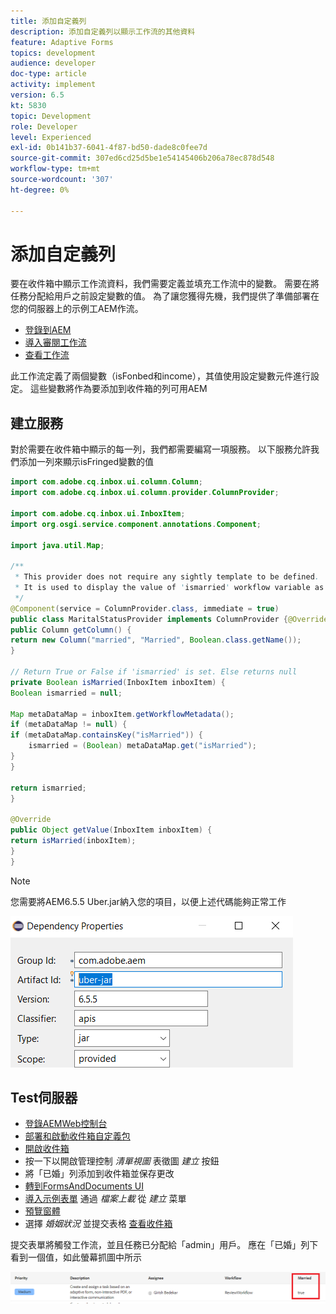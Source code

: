 ```yaml
---
title: 添加自定義列
description: 添加自定義列以顯示工作流的其他資料
feature: Adaptive Forms
topics: development
audience: developer
doc-type: article
activity: implement
version: 6.5
kt: 5830
topic: Development
role: Developer
level: Experienced
exl-id: 0b141b37-6041-4f87-bd50-dade8c0fee7d
source-git-commit: 307ed6cd25d5be1e54145406b206a78ec878d548
workflow-type: tm+mt
source-wordcount: '307'
ht-degree: 0%

---
```


# 添加自定義列

要在收件箱中顯示工作流資料，我們需要定義並填充工作流中的變數。 需要在將任務分配給用戶之前設定變數的值。 為了讓您獲得先機，我們提供了準備部署在您的伺服器上的示例工AEM作流。

* [登錄到AEM](http://localhost:4502/crx/de/index.jsp)
* [導入審閱工作流](assets/review-workflow.zip)
* [查看工作流](http://localhost:4502/editor.html/conf/global/settings/workflow/models/reviewworkflow.html)

此工作流定義了兩個變數（isFonbed和income），其值使用設定變數元件進行設定。 這些變數將作為要添加到收件箱的列可用AEM

## 建立服務

對於需要在收件箱中顯示的每一列，我們都需要編寫一項服務。 以下服務允許我們添加一列來顯示isFringed變數的值

```java
import com.adobe.cq.inbox.ui.column.Column;
import com.adobe.cq.inbox.ui.column.provider.ColumnProvider;

import com.adobe.cq.inbox.ui.InboxItem;
import org.osgi.service.component.annotations.Component;

import java.util.Map;

/**
 * This provider does not require any sightly template to be defined.
 * It is used to display the value of 'ismarried' workflow variable as a column in inbox
 */
@Component(service = ColumnProvider.class, immediate = true)
public class MaritalStatusProvider implements ColumnProvider {@Override
public Column getColumn() {
return new Column("married", "Married", Boolean.class.getName());
}

// Return True or False if 'ismarried' is set. Else returns null
private Boolean isMarried(InboxItem inboxItem) {
Boolean ismarried = null;

Map metaDataMap = inboxItem.getWorkflowMetadata();
if (metaDataMap != null) {
if (metaDataMap.containsKey("isMarried")) {
    ismarried = (Boolean) metaDataMap.get("isMarried");
}
}

return ismarried;
}

@Override
public Object getValue(InboxItem inboxItem) {
return isMarried(inboxItem);
}
}
```

>[!NOTE]
>
>您需要將AEM6.5.5 Uber.jar納入您的項目，以便上述代碼能夠正常工作

![優步罐](assets/uber-jar.PNG)

## Test伺服器

* [登錄AEMWeb控制台](http://localhost:4502/system/console/bundles)
* [部署和啟動收件箱自定義包](assets/inboxcustomization.inboxcustomization.core-1.0-SNAPSHOT.jar)
* [開啟收件箱](http://localhost:4502/aem/inbox)
* 按一下以開啟管理控制 _清單視圖_ 表徵圖 _建立_ 按鈕
* 將「已婚」列添加到收件箱並保存更改
* [轉到FormsAndDocuments UI](http://localhost:4502/aem/forms.html/content/dam/formsanddocuments)
* [導入示例表單](assets/snap-form.zip) 通過 _檔案上載_ 從 _建立_ 菜單
* [預覽窗體](http://localhost:4502/content/dam/formsanddocuments/snapform/jcr:content?wcmmode=disabled)
* 選擇 _婚姻狀況_ 並提交表格
   [查看收件箱](http://localhost:4502/aem/inbox)

提交表單將觸發工作流，並且任務已分配給「admin」用戶。 應在「已婚」列下看到一個值，如此螢幕抓圖中所示

![已婚人士](assets/married-column.PNG)
